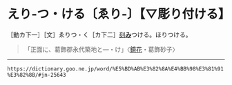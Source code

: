 # えり‐つ・ける〔ゑり‐〕【▽彫り付ける】

［動カ下一］［文］ゑりつ・く［カ下二］[刻**み**](きざむ（刻む）)つける。ほりつける。
>「正面に、葛飾郡永代築地と―・け」〈[鏡花](https://dictionary.goo.ne.jp/word/person/%E6%B3%89%E9%8F%A1%E8%8A%B1/#jn-11630)・葛飾砂子〉

---
`https://dictionary.goo.ne.jp/word/%E5%BD%AB%E3%82%8A%E4%BB%98%E3%81%91%E3%82%8B/#jn-25643`